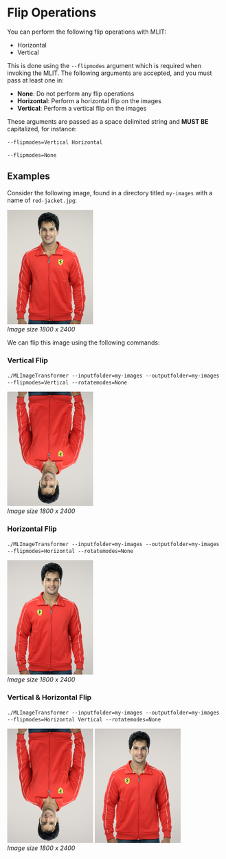 # Flip Operations
You can perform the following flip operations with MLIT:
- Horizontal
- Vertical

This is done using the `--flipmodes` argument which is required when invoking the MLIT. The following arguments are accepted, and you must pass at least one in:

- **None**: Do not perform any flip operations
- **Horizontal**: Perform a horizontal flip on the images
- **Vertical**: Perform a vertical flip on the images

These arguments are passed as a space delimited string and **MUST BE** capitalized, for instance:

```
--flipmodes=Vertical Horizontal
```

```
--flipmodes=None
```

## Examples
Consider the following image, found in a directory titled `my-images` with a name of `red-jacket.jpg`:

<p align="left">
  <img src="https://raw.githubusercontent.com/sharpdarts/ml-image-transformations/gh-pages/_images/red-jacket.jpg" alt="logo" width="200"/>
  <br />
  <em>Image size 1800 x 2400</em>
</p>

We can flip this image using the following commands:

### Vertical Flip

```
./MLImageTransformer --inputfolder=my-images --outputfolder=my-images --flipmodes=Vertical --rotatemodes=None
```
<p align="left">
  <img src="https://raw.githubusercontent.com/sharpdarts/ml-image-transformations/gh-pages/_images/red-jacket_Vertical_None.jpg" alt="logo" width="200"/>
  <br />
  <em>Image size 1800 x 2400</em>
</p>

### Horizontal Flip

```
./MLImageTransformer --inputfolder=my-images --outputfolder=my-images --flipmodes=Horizontal --rotatemodes=None
```
<p align="left">
  <img src="https://raw.githubusercontent.com/sharpdarts/ml-image-transformations/gh-pages/_images/red-jacket_Horizontal_None.jpg" alt="logo" width="200"/>
  <br />
  <em>Image size 1800 x 2400</em>
</p>

### Vertical & Horizontal Flip

```
./MLImageTransformer --inputfolder=my-images --outputfolder=my-images --flipmodes=Horizontal Vertical --rotatemodes=None
```
<p align="left">
<img src="https://raw.githubusercontent.com/sharpdarts/ml-image-transformations/gh-pages/_images/red-jacket_Vertical_None.jpg" alt="logo" width="200"/>
  <img src="https://raw.githubusercontent.com/sharpdarts/ml-image-transformations/gh-pages/_images/red-jacket_Horizontal_None.jpg" alt="logo" width="200"/>
  <br />
  <em>Image size 1800 x 2400</em>
</p>